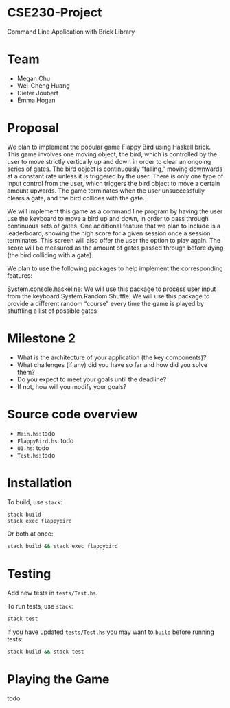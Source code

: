 # CSE230-Project
Command Line Application with Brick Library

# Team

* Megan Chu
* Wei-Cheng Huang
* Dieter Joubert 
* Emma Hogan

# Proposal
We plan to implement the popular game Flappy Bird using Haskell brick. This game involves one moving object, the bird, which is controlled by the user to move strictly vertically up and down in order to clear an ongoing series of gates. The bird object is continuously “falling,” moving downwards at a constant rate unless it is triggered by the user. There is only one type of input control from the user, which triggers the bird object to move a certain amount upwards. The game terminates when the user unsuccessfully clears a gate, and the bird collides with the gate.

We will implement this game as a command line program by having the user use the keyboard to move a bird up and down, in order to pass through continuous sets of gates. One additional feature that we plan to include is a leaderboard, showing the high score for a given session once a session terminates. This screen will also offer the user the option to play again. The score will be measured as the amount of gates passed through before dying (the bird colliding with a gate). 

We plan to use the following packages to help implement the corresponding features:

System.console.haskeline: We will use this package to process user input from the keyboard
System.Random.Shuffle: We will use this package to provide a different random “course” every time the game is played by shuffling a list of possible gates

# Milestone 2

* What is the architecture of your application (the key components)?
* What challenges (if any) did you have so far and how did you solve them?
* Do you expect to meet your goals until the deadline?
* If not, how will you modify your goals?

# Source code overview

* `Main.hs`: todo
* `FlappyBird.hs`: todo
* `UI.hs`: todo
* `Test.hs`: todo

# Installation

To build, use `stack`:

```bash
stack build
stack exec flappybird
```

Or both at once:
```bash
stack build && stack exec flappybird
```

# Testing

Add new tests in `tests/Test.hs`.

To run tests, use `stack`:

```bash
stack test
```

If you have updated `tests/Test.hs` you may want to `build` before running tests:
```bash
stack build && stack test
```

# Playing the Game
 todo
